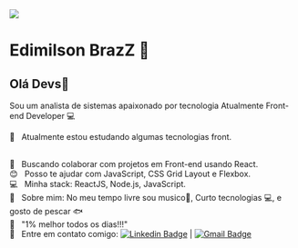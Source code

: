 <img width="auto" src="https://ik.imagekit.io/1n1swj1w28/1400x900_0VcDpVoM8.png">

# Edimilson BrazZ 🖖 

## Olá Devs👋

Sou um analista de sistemas apaixonado por tecnologia
Atualmente Front-end Developer :computer:

:rocket:  &nbsp; Atualmente estou estudando algumas tecnologias front.

  <br/> :purple_heart: &nbsp; Buscando colaborar com projetos em Front-end usando React.
  <br/> :blush: &nbsp; Posso te ajudar com JavaScript, CSS Grid Layout e Flexbox.
  <br/> :computer: &nbsp; Minha stack: ReactJS, Node.js, JavaScript.
  <br/> 💬  &nbsp; Sobre mim: No meu tempo livre sou musico🎸, Curto tecnologias :computer:, e gosto de pescar :fish: 
  <br/> 💪 &nbsp; "1% melhor todos os dias!!!"
   <br/> :email: &nbsp; Entre em contato comigo: [![Linkedin Badge](https://img.shields.io/badge/-EdimilsonBraz-blue?style=flat-square&logo=Linkedin&logoColor=white&link=https://www.linkedin.com/in/edimilsonbraz/)](https://www.linkedin.com/in/edimilsonbraz/) 
| 
[![Gmail Badge](https://img.shields.io/badge/-edimilson.gt8@gmail.com-c14438?style=flat-square&logo=Gmail&logoColor=white&link=mailto:edimilson.gt8@gmail.com)](mailto:edimilson.gt8@gmail.com)

